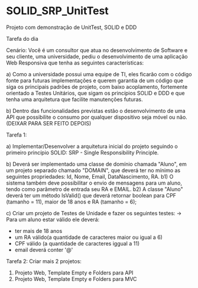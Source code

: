 # SOLID_SRP_UnitTest
Projeto com demonstração de UnitTest, SOLID e DDD


Tarefa do dia

Cenário: Você é um consultor que atua no desenvolvimento de Software e seu cliente, uma universidade, pediu o desenvolvimento de uma aplicação Web Responsiva que tenha as seguintes características:

a) Como a universidade possui uma equipe de TI, eles ficarão com o código fonte para futuras implementações e querem garantia de um código que siga os principais padrões de projeto, com baixo acoplamento, fortemente orientado a Testes Unitários, que sigam os princípios SOLID e DDD e que tenha uma arquitetura que facilite manutenções futuras. 

b) Dentro das funcionalidades previstas estão o desenvolvimento de uma API que possibilite o consumo por qualquer dispositivo seja móvel ou não. (DEIXAR PARA SER FEITO DEPOIS)

Tarefa 1: 

a) Implementar/Desenvolver a arquitetura inicial do projeto seguindo o primeiro princípio SOLID: SRP - Single Responsibility Principle.

b) Deverá ser implementado uma classe de domínio chamada "Aluno", em um projeto separado chamado "DOMAIN", que deverá ter no mínimo as seguintes propriedades: Id, Nome, Email, DataNascimento, RA. 
b1) O sistema também deve possibilitar o envio de mensagens para um aluno, tendo como parâmetro de entrada seu RA e EMAIL.
b2) A classe "Aluno" deverá ter um método IsValid() que deverá retornar boolean para CPF (tamanho = 11), maior de 18 anos e RA (tamanho = 6);

c) Criar um projeto de Testes de Unidade e fazer os seguintes testes:
-> Para um aluno estar válido ele deverá:
 - ter mais de 18 anos 
 - um RA válido(a quantidade de caracteres maior ou igual a 6) 
 - CPF válido (a quantidade de caracteres iggual a 11)
 - email deverá conter '@'

Tarefa 2:
Criar mais 2 projetos:
1. Projeto Web, Template Empty e Folders para API
2. Projeto Web, Template Empty e Folders para MVC


